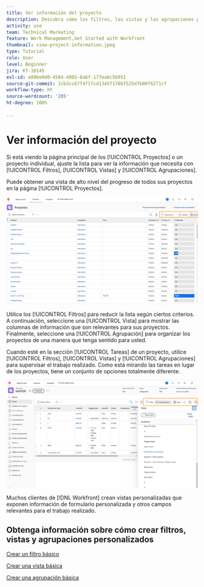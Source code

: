 ```yaml
---
title: Ver información del proyecto
description: Descubra cómo los filtros, las vistas y las agrupaciones pueden hacer que la información del proyecto sea fácilmente visible para ayudarle a administrar los proyectos.
activity: use
team: Technical Marketing
feature: Work Management,Get Started with Workfront
thumbnail: view-project-information.jpeg
type: Tutorial
role: User
level: Beginner
jira: KT-10145
exl-id: e89be0d0-4584-4985-8a6f-177ea6c5b951
source-git-commit: 2cb3cc67f4f1fcd1345f178bf525d7b00f6271cf
workflow-type: ht
source-wordcount: '205'
ht-degree: 100%

---
```


# Ver información del proyecto

Si está viendo la página principal de los [!UICONTROL Proyectos] o un proyecto individual, ajuste la lista para ver la información que necesita con [!UICONTROL Filtros], [!UICONTROL Vistas] y [!UICONTROL Agrupaciones].

Puede obtener una vista de alto nivel del progreso de todos sus proyectos en la página [!UICONTROL Proyectos].

![Página de proyecto con filtros mostrados](assets/planner-fund-project-page-fvg-copy.png)

Utilice los [!UICONTROL Filtros] para reducir la lista según ciertos criterios. A continuación, seleccione una [!UICONTROL Vista] para mostrar las columnas de información que son relevantes para sus proyectos. Finalmente, seleccione una [!UICONTROL Agrupación] para organizar los proyectos de una manera que tenga sentido para usted.

Cuando esté en la sección [!UICONTROL Tareas] de un proyecto, utilice [!UICONTROL Filtros], [!UICONTROL Vistas] y [!UICONTROL Agrupaciones] para supervisar el trabajo realizado. Como está mirando las tareas en lugar de los proyectos, tiene un conjunto de opciones totalmente diferente.

![Se muestra una lista de tareas de proyecto con vistas](assets/planner-fund-task-list-fvg.png)

Muchos clientes de [!DNL Workfront] crean vistas personalizadas que exponen información de formulario personalizada y otros campos relevantes para el trabajo realizado.

## Obtenga información sobre cómo crear filtros, vistas y agrupaciones personalizados

[Crear un filtro básico](https://experienceleague.adobe.com/docs/workfront-learn/tutorials-workfront/reporting/basic-reporting/create-a-basic-filter.html?lang=es)

[Crear una vista básica](https://experienceleague.adobe.com/docs/workfront-learn/tutorials-workfront/reporting/basic-reporting/create-a-basic-view.html?lang=es)

[Crear una agrupación básica](https://experienceleague.adobe.com/docs/workfront-learn/tutorials-workfront/reporting/basic-reporting/create-a-basic-grouping.html?lang=es)
